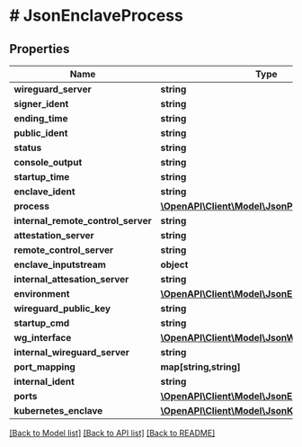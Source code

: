 # # JsonEnclaveProcess

## Properties

Name | Type | Description | Notes
------------ | ------------- | ------------- | -------------
**wireguard_server** | **string** |  | [optional]
**signer_ident** | **string** |  | [optional]
**ending_time** | **string** |  | [optional]
**public_ident** | **string** |  | [optional]
**status** | **string** |  | [optional]
**console_output** | **string** |  | [optional]
**startup_time** | **string** |  | [optional]
**enclave_ident** | **string** |  | [optional]
**process** | [**\OpenAPI\Client\Model\JsonProcess**](JsonProcess.md) |  | [optional]
**internal_remote_control_server** | **string** |  | [optional]
**attestation_server** | **string** |  | [optional]
**remote_control_server** | **string** |  | [optional]
**enclave_inputstream** | **object** |  | [optional]
**internal_attesation_server** | **string** |  | [optional]
**environment** | [**\OpenAPI\Client\Model\JsonEnvironment**](JsonEnvironment.md) |  | [optional]
**wireguard_public_key** | **string** |  | [optional]
**startup_cmd** | **string** |  | [optional]
**wg_interface** | [**\OpenAPI\Client\Model\JsonWireguardInterface**](JsonWireguardInterface.md) |  | [optional]
**internal_wireguard_server** | **string** |  | [optional]
**port_mapping** | **map[string,string]** |  | [optional]
**internal_ident** | **string** |  | [optional]
**ports** | [**\OpenAPI\Client\Model\JsonEnclavePort[]**](JsonEnclavePort.md) |  | [optional]
**kubernetes_enclave** | [**\OpenAPI\Client\Model\JsonKubernetesEnclave**](JsonKubernetesEnclave.md) |  | [optional]

[[Back to Model list]](../../README.md#models) [[Back to API list]](../../README.md#endpoints) [[Back to README]](../../README.md)
